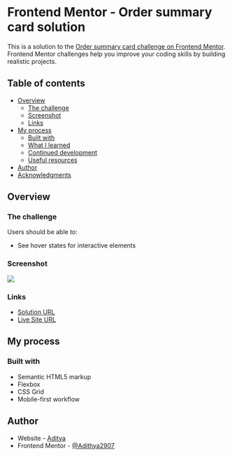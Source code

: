 # Frontend Mentor - Order summary card solution

This is a solution to the [Order summary card challenge on Frontend Mentor](https://www.frontendmentor.io/challenges/order-summary-component-QlPmajDUj). Frontend Mentor challenges help you improve your coding skills by building realistic projects.

## Table of contents

- [Overview](#overview)
  - [The challenge](#the-challenge)
  - [Screenshot](#screenshot)
  - [Links](#links)
- [My process](#my-process)
  - [Built with](#built-with)
  - [What I learned](#what-i-learned)
  - [Continued development](#continued-development)
  - [Useful resources](#useful-resources)
- [Author](#author)
- [Acknowledgments](#acknowledgments)

## Overview

### The challenge

Users should be able to:

- See hover states for interactive elements

### Screenshot

![](./screenshot.png)

### Links

- [Solution URL](https://github.com/Adithya2907/fm-order-component)
- [Live Site URL](https://fm-order-component-lilac.vercel.app/)

## My process

### Built with

- Semantic HTML5 markup
- Flexbox
- CSS Grid
- Mobile-first workflow

## Author

- Website - [Aditya](https://www.adi-m.com)
- Frontend Mentor - [@Adithya2907](https://www.frontendmentor.io/profile/Adithya2907)
